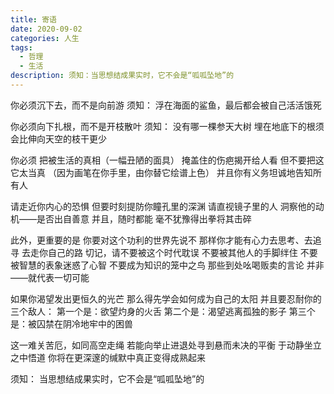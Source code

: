 ```yaml
---
title: 寄语
date: 2020-09-02
categories: 人生
tags:
  - 哲理
  - 生活
description: 须知：当思想结成果实时，它不会是“呱呱坠地”的
---
```


你必须沉下去，而不是向前游
须知：
浮在海面的鲨鱼，最后都会被自己活活饿死

你必须向下扎根，而不是开枝散叶
须知：
没有哪一棵参天大树
埋在地底下的根须会比伸向天空的枝干更少

你必须
把被生活的真相（一幅丑陋的面具）
掩盖住的伤疤揭开给人看
但不要把这它太当真
（因为画笔在你手里，由你替它绘谱上色）
并且你有义务坦诚地告知所有人

请走近你内心的恐惧
但要时刻提防你瞳孔里的深渊
请直视镜子里的人
洞察他的动机——是否出自善意
并且，随时都能
毫不犹豫得出拳将其击碎

此外，更重要的是
你要对这个功利的世界先说不
那样你才能有心力去思考、去追寻
去走你自己的路
切记，请不要被这个时代耽误
不要被其他人的手脚绊住
不要被智慧的表象迷惑了心智
不要成为知识的笼中之鸟
那些到处吆喝贩卖的言论
并非——就代表一切可能

如果你渴望发出更恒久的光芒
那么得先学会如何成为自己的太阳
并且要忍耐你的三个敌人：
第一个是：欲望灼身的火舌
第二个是：渴望逃离孤独的影子
第三个是：被囚禁在阴冷地牢中的困兽

这一难关苦厄，如同高空走绳
若能向举止进退处寻到悬而未决的平衡
于动静坐立之中悟道
你将在更深邃的缄默中真正变得成熟起来

须知：
当思想结成果实时，它不会是“呱呱坠地”的